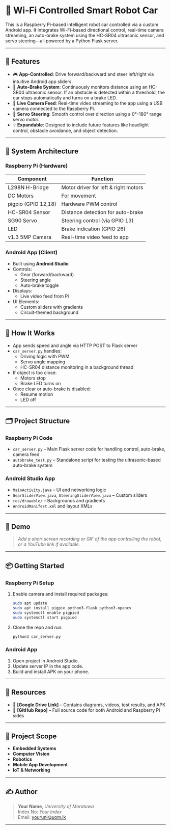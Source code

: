 # 🚗 Wi-Fi Controlled Smart Robot Car

This is a Raspberry Pi–based intelligent robot car controlled via a custom Android app. It integrates Wi-Fi-based directional control, real-time camera streaming, an auto-brake system using the HC-SR04 ultrasonic sensor, and servo steering—all powered by a Python Flask server.

---

## 🔧 Features

- 🎮 **App-Controlled**: Drive forward/backward and steer left/right via intuitive Android app sliders.
- 🧠 **Auto-Brake System**: Continuously monitors distance using an HC-SR04 ultrasonic sensor. If an obstacle is detected within a threshold, the car stops automatically and turns on a brake LED.
- 📸 **Live Camera Feed**: Real-time video streaming to the app using a USB camera connected to the Raspberry Pi.
- 🔄 **Servo Steering**: Smooth control over direction using a 0°–180° range servo motor.
- 💡 **Expandable**: Designed to include future features like headlight control, obstacle avoidance, and object detection.

---

## 🧱 System Architecture

### Raspberry Pi (Hardware)

| Component        | Function                             |
|------------------|--------------------------------------|
| L298N H-Bridge   | Motor driver for left & right motors |
| DC Motors        | For movement                         |
| pigpio (GPIO 12,18) | Hardware PWM control              |
| HC-SR04 Sensor   | Distance detection for auto-brake    |
| SG90 Servo       | Steering control (via GPIO 13)       |
| LED              | Brake indication (GPIO 26)           |
| v1.3 5MP Camera       | Real-time video feed to app          |

### Android App (Client)

- Built using **Android Studio**
- Controls:
  - Gear (forward/backward)
  - Steering angle
  - Auto-brake toggle
- Displays:
  - Live video feed from Pi
- UI Elements:
  - Custom sliders with gradients
  - Circuit-themed background

---

## 🚀 How It Works

- App sends speed and angle via HTTP POST to Flask server
- `car_server.py` handles:
  - Driving logic with PWM
  - Servo angle mapping
  - HC-SR04 distance monitoring in a background thread
- If object is too close:
  - Motors stop
  - Brake LED turns on
- Once clear or auto-brake is disabled:
  - Resume motion
  - LED off

---

## 🗂 Project Structure

### Raspberry Pi Code

- `car_server.py` – Main Flask server code for handling control, auto-brake, camera feed
- `autobrake_test.py` – Standalone script for testing the ultrasonic-based auto-brake system

### Android Studio App

- `MainActivity.java` – UI and networking logic
- `GearSliderView.java`, `SteeringSliderView.java` – Custom sliders
- `res/drawable/` – Backgrounds and gradients
- `AndroidManifest.xml` and layout XMLs

---

## 📸 Demo

> *Add a short screen recording or GIF of the app controlling the robot, or a YouTube link if available.*

---

## 📦 Getting Started

### Raspberry Pi Setup

1. Enable camera and install required packages:

    ```bash
    sudo apt update
    sudo apt install pigpio python3-flask python3-opencv
    sudo systemctl enable pigpiod
    sudo systemctl start pigpiod
    ```

2. Clone the repo and run:

    ```bash
    python3 car_server.py
    ```

### Android App

1. Open project in Android Studio.
2. Update server IP in the app code.
3. Build and install APK on your phone.

---

## 📁 Resources

- 📂 **[Google Drive Link]** – Contains diagrams, videos, test results, and APK
- 🧠 **[GitHub Repo]** – Full source code for both Android and Raspberry Pi sides

---

## 📌 Project Scope

- **Embedded Systems**
- **Computer Vision**
- **Robotics**
- **Mobile App Development**
- **IoT & Networking**

---

## ✍️ Author

> **Your Name**, *University of Moratuwa*  
> Index No: *Your Index*  
> Email: [youruni@uom.lk](mailto:youruni@uom.lk)

---


